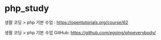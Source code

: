 # php_study
생활 코딩 > php 기본 수업 : https://opentutorials.org/course/62

생활 코딩 > php 기본 수업 GitHub: https://github.com/egoing/phpeverybody/
